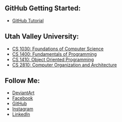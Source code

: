 ## GitHub Getting Started:
- [GitHub Tutorial](https://sparklyspencer.github.io/hello-GitHub/)

## Utah Valley University:
- [CS 1030: Foundations of Computer Science](https://sparklyspencer.github.io/UVU_CS1030/)
- [CS 1400: Fundamentals of Programming]()
- [CS 1410: Object Oriented Programming](https://sparklyspencer.github.io/UVU_CS1410/)
- [CS 2810: Computer Organization and Architecture]()

## Follow Me:
- [DeviantArt](http://theos-kengen.deviantart.com/)
- [Facebook](https://www.facebook.com/Sparkly.Spencer)
- [GitHub](https://github.com/SparklySpencer)
- [Instagram](http://www.pictaram.com/user/sparkly.spencer/3224073746)
- [LinkedIn](https://www.linkedin.com/in/spencer-pride-97b643a)
